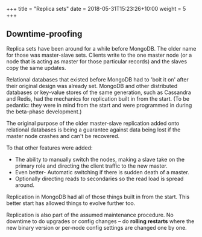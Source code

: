 +++
title = "Replica sets"
date =  2018-05-31T15:23:26+10:00
weight = 5
+++

## Downtime-proofing

Replica sets have been around for a while before MongoDB. The older name for those was master-slave sets. Clients write to the one master node (or a node that is acting as master for those particular records) and the slaves copy the same updates.

Relational databases that existed before MongoDB had to 'bolt it on' after their original design was already set. MongoDB and other distributed databases or key-value stores of the same generation, such as Cassandra and Redis, had the mechanics for replication built in from the start. (To be pedantic: they were in mind from the start and were programmed in during the beta-phase development.)

The original purpose of the older master-slave replication added onto relational databases is being a guarantee against data being lost if the master node crashes and can't be recovered.

To that other features were added:

* The ability to manually switch the nodes, making a slave take on the primary role and directing the client traffic to the new master.
* Even better- Automatic switching if there is sudden death of a master.
* Optionally directing reads to secondaries so the read load is spread around.

Replication in MongoDB had all of those things built in from the start. This better start has allowed things to evolve further too.

Replication is also part of the assumed maintenance procedure. No downtime to do upgrades or config changes &ndash; do **rolling restarts** where the new binary version or per-node config settings are changed one by one.

